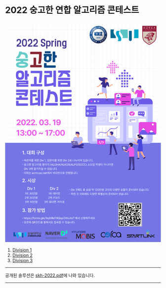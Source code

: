 # 2022 숭고한 연합 알고리즘 콘테스트

![Alt text](/skh_2022_poster.png)

1.  [Division 1](https://www.acmicpc.net/contest/view/785)
2.  [Division 2](https://www.acmicpc.net/contest/view/784)
3.  [Division 3](https://www.acmicpc.net/contest/view/783)

---

공개된 솔루션은 [skh-2022.pdf](/skh-2022.pdf)에 나와 있습니다. 

---
